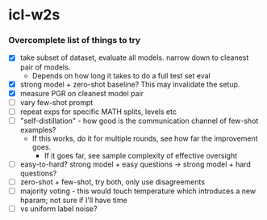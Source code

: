 # icl-w2s

### Overcomplete list of things to try

- [x] take subset of dataset, evaluate all models. narrow down to cleanest pair of models.
  - Depends on how long it takes to do a full test set eval
- [x] strong model + zero-shot baseline? This may invalidate the setup.
- [x] measure PGR on cleanest model pair
- [ ] vary few-shot prompt
- [ ] repeat exps for specific MATH splits, levels etc
- [ ] "self-distillation" - how good is the communication channel of few-shot examples?
  - If this works, do it for multiple rounds, see how far the improvement goes.
    - If it goes far, see sample complexity of effective oversight
- [ ] easy-to-hard? strong model + easy questions -> strong model + hard questions?
- [ ] zero-shot + few-shot, try both, only use disagreements
- [ ] majority voting - this would touch temperature which introduces a new hparam; not sure if I'll have time
- [ ] vs uniform label noise?